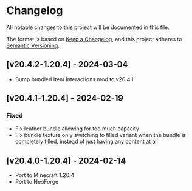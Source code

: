 # Changelog
All notable changes to this project will be documented in this file.

The format is based on [Keep a Changelog](https://keepachangelog.com/en/1.0.0/),
and this project adheres to [Semantic Versioning](https://semver.org/spec/v2.0.0.html).

## [v20.4.2-1.20.4] - 2024-03-04
- Bump bundled Item Interactions mod to v20.4.1

## [v20.4.1-1.20.4] - 2024-02-19
### Fixed
- Fix leather bundle allowing for too much capacity
- Fix bundle texture only switching to filled variant when the bundle is completely filled, instead of just having any content at all

## [v20.4.0-1.20.4] - 2024-02-14
- Port to Minecraft 1.20.4
- Port to NeoForge
